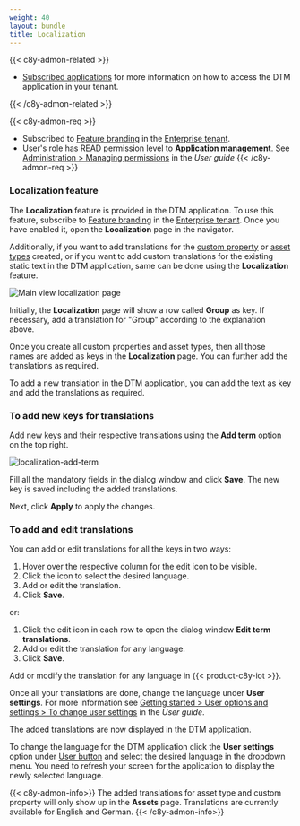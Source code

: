 ```yaml
---
weight: 40
layout: bundle
title: Localization
---
```


{{< c8y-admon-related >}}
* [Subscribed applications](/users-guide/administration/#subscribed-applications) for more information on how to access the DTM application in your tenant.

{{< /c8y-admon-related >}}

{{< c8y-admon-req >}}
* Subscribed to [Feature branding](/users-guide/enterprise-tenant/#branding) in the [Enterprise tenant](/users-guide/enterprise-tenant/#overview).
* User's role has READ permission level to **Application management**. See [Administration > Managing permissions](/users-guide/administration/#managing-permissions) in the *User guide*
{{< /c8y-admon-req >}}

<a name=""></a>
### Localization feature

The **Localization** feature is provided in the DTM application. To use this feature, subscribe to [Feature branding](/users-guide/enterprise-tenant/#branding) in the [Enterprise tenant](/users-guide/enterprise-tenant/#overview). Once you have enabled it, open the **Localization** page in the navigator.

Additionally, if you want to add translations for the [custom property](/dtm/asset-types/#property-library) or [asset types](/dtm/asset-types/#asset-types) created, or if you want to add custom translations for the existing static text in the DTM application, same can be done using the **Localization** feature.

![Main view localization page](/images/dtm/localization/dtm-localozation-main-page.png)

Initially, the **Localization** page will show a row called **Group** as key. If necessary, add a translation for "Group" according to the explanation above.

Once you create all custom properties and asset types, then all those names are added as keys in the **Localization** page. You can further add the translations as required.

To add a new translation in the DTM application, you can add the text as key and add the translations as required.


<a name=""></a>
### To add new keys for translations

Add new keys and their respective translations using the **Add term** option on the top right.


![localization-add-term](/images/dtm/localization/dtm-localization-add-term.png)


Fill all the mandatory fields in the dialog window and click **Save**. The new key is saved including the added translations.

Next, click **Apply** to apply the changes.


<a name=""></a>
### To add and edit translations

 You can add or edit translations for all the keys in two ways:

1. Hover over the respective column for the edit icon to be visible.
2. Click the icon to select the desired language.
3. Add or edit the translation.
4. Click **Save**.

or:

1. Click the edit icon in each row to open the dialog window **Edit term translations**.
2. Add or edit the translation for any language.
3. Click **Save**.

Add or modify the translation for any language in {{< product-c8y-iot >}}.

Once all your translations are done, change the language under **User settings**. For more information see [Getting started > User options and settings > To change user settings](/users-guide/getting-started/#gui-features) in the *User guide*.


The added translations are now displayed in the DTM application.

To change the language for the DTM application click the **User settings** option under [User button](/users-guide/getting-started/#gui-features) and select the desired language in the dropdown menu. You need to refresh your screen for the application to display the newly selected language.


{{< c8y-admon-info>}}
The added translations for asset type and custom property will only show up in the **Assets** page. Translations are currently available for English and German.
{{< /c8y-admon-info>}}
